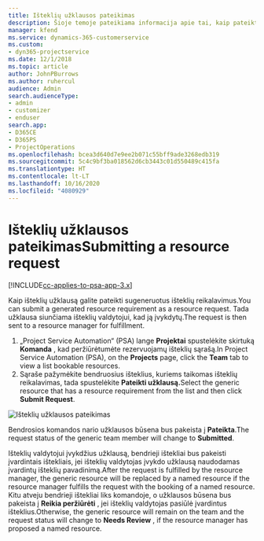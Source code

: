 ```yaml
---
title: Išteklių užklausos pateikimas
description: Šioje temoje pateikiama informacija apie tai, kaip pateikti užklausą projekto ištekliams.
manager: kfend
ms.service: dynamics-365-customerservice
ms.custom:
- dyn365-projectservice
ms.date: 12/1/2018
ms.topic: article
author: JohnPBurrows
ms.author: ruhercul
audience: Admin
search.audienceType:
- admin
- customizer
- enduser
search.app:
- D365CE
- D365PS
- ProjectOperations
ms.openlocfilehash: bcea3d640d7e9ee2b071c55bff9ade3268edb319
ms.sourcegitcommit: 5c4c9bf3ba018562d6cb3443c01d550489c415fa
ms.translationtype: HT
ms.contentlocale: lt-LT
ms.lasthandoff: 10/16/2020
ms.locfileid: "4080929"
---
```

# <a name="submitting-a-resource-request"></a><span data-ttu-id="7cedc-103">Išteklių užklausos pateikimas</span><span class="sxs-lookup"><span data-stu-id="7cedc-103">Submitting a resource request</span></span>

[!INCLUDE[cc-applies-to-psa-app-3.x](../includes/cc-applies-to-psa-app-3x.md)]

<span data-ttu-id="7cedc-104">Kaip išteklių užklausą galite pateikti sugeneruotus išteklių reikalavimus.</span><span class="sxs-lookup"><span data-stu-id="7cedc-104">You can submit a generated resource requirement as a resource request.</span></span> <span data-ttu-id="7cedc-105">Tada užklausa siunčiama išteklių valdytojui, kad ją įvykdytų.</span><span class="sxs-lookup"><span data-stu-id="7cedc-105">The request is then sent to a resource manager for fulfillment.</span></span>

1. <span data-ttu-id="7cedc-106">„Project Service Automation“ (PSA) lange **Projektai** spustelėkite skirtuką **Komanda** , kad peržiūrėtumėte rezervuojamų išteklių sąrašą.</span><span class="sxs-lookup"><span data-stu-id="7cedc-106">In Project Service Automation (PSA), on the **Projects** page, click the **Team** tab to view a list bookable resources.</span></span> 
2. <span data-ttu-id="7cedc-107">Sąraše pažymėkite bendruosius išteklius, kuriems taikomas išteklių reikalavimas, tada spustelėkite **Pateikti užklausą.**</span><span class="sxs-lookup"><span data-stu-id="7cedc-107">Select the generic resource that has a resource requirement from the list and then click **Submit Request**.</span></span>

![Išteklių užklausos pateikimas](media/RM-how-to-18.png)

<span data-ttu-id="7cedc-109">Bendrosios komandos nario užklausos būsena bus pakeista į **Pateikta**.</span><span class="sxs-lookup"><span data-stu-id="7cedc-109">The request status of the generic team member will change to **Submitted**.</span></span>

<span data-ttu-id="7cedc-110">Išteklių valdytojui įvykdžius užklausą, bendrieji ištekliai bus pakeisti įvardintais ištekliais, jei išteklių valdytojas įvykdo užklausą naudodamas įvardintų išteklių pavadinimą.</span><span class="sxs-lookup"><span data-stu-id="7cedc-110">After the request is fulfilled by the resource manager, the generic resource will be replaced by a named resource if the resource manager fulfills the request with the booking of a named resource.</span></span> <span data-ttu-id="7cedc-111">Kitu atveju bendrieji ištekliai liks komandoje, o užklausos būsena bus pakeista į **Reikia peržiūrėti** , jei išteklių valdytojas pasiūlė įvardintus išteklius.</span><span class="sxs-lookup"><span data-stu-id="7cedc-111">Otherwise, the generic resource will remain on the team and the request status will change to **Needs Review** , if the resource manager has proposed a named resource.</span></span>

